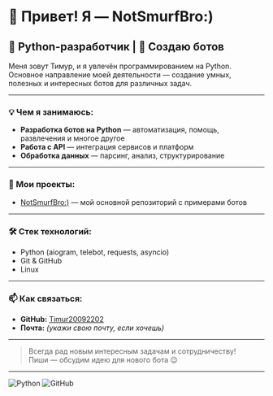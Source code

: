 
# 👋 Привет! Я — NotSmurfBro:)

## 🐍 Python-разработчик | 🤖 Создаю ботов

Меня зовут Тимур, и я увлечён программированием на Python. Основное направление моей деятельности — создание умных, полезных и интересных ботов для различных задач.

---

### 💡 Чем я занимаюсь:
- **Разработка ботов на Python** — автоматизация, помощь, развлечения и многое другое
- **Работа с API** — интеграция сервисов и платформ
- **Обработка данных** — парсинг, анализ, структурирование

---

### 🚀 Мои проекты:
- [NotSmurfBro:)](https://github.com/Timur20092202/Timur2009202) — мой основной репозиторий с примерами ботов

---

### 🛠️ Стек технологий:
- Python (aiogram, telebot, requests, asyncio)
- Git & GitHub
- Linux

---

### 📫 Как связаться:
- **GitHub:** [Timur20092202](https://github.com/Timur20092202)
- **Почта:** *(укажи свою почту, если хочешь)*

---

> Всегда рад новым интересным задачам и сотрудничеству!  
> Пиши — обсудим идею для нового бота 😉

---

![Python](https://img.shields.io/badge/Python-3776AB?style=for-the-badge&logo=python&logoColor=white)
![GitHub](https://img.shields.io/badge/GitHub-181717?style=for-the-badge&logo=github&logoColor=white)
````
